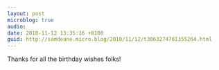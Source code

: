 ```yaml
---
layout: post
microblog: true
audio: 
date: 2010-11-12 13:35:16 +0100
guid: http://samdeane.micro.blog/2010/11/12/t3063274761355264.html
---
```

Thanks for all the birthday wishes folks!
